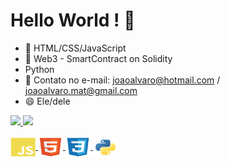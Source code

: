 # Hello World ! 👋

- 🌱 HTML/CSS/JavaScript
- 🔭 Web3 - SmartContract on Solidity
-    Python
- 💬 Contato no e-mail: joaoalvaro@hotmail.com / joaoalvaro.mat@gmail.com
- 😄 Ele/dele

<div>
  <a href="https://github.com/joaoalvarobaptista">
  <img height="180em" src="https://github-readme-stats.vercel.app/api?username=joaoalvarobaptista&show_icons=true&theme=dark&include_all_commits=true&count_private=true"/>
  <img height="180em" src="https://github-readme-stats.vercel.app/api/top-langs/?username=joaoalvarobaptista&layout=compact&langs_count=7&theme=dark"/>
</div>
  
<div style="display: inline_block"><br>
  <img align="center" alt="Joao-Js" height="30" width="40" src="https://raw.githubusercontent.com/devicons/devicon/master/icons/javascript/javascript-plain.svg">
  <img align="center" alt="Joao-HTML" height="30" width="40" src="https://raw.githubusercontent.com/devicons/devicon/master/icons/html5/html5-original.svg">
  <img align="center" alt="Joao-CSS" height="30" width="40" src="https://raw.githubusercontent.com/devicons/devicon/master/icons/css3/css3-original.svg">
  <img align="center" alt="Joao-Python" height="30" width="40" src="https://raw.githubusercontent.com/devicons/devicon/master/icons/python/python-original.svg">
</div>
